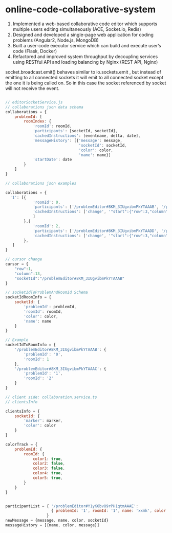 # online-code-collaborative-system
1. Implemented a web-based collaborative code editor which supports multiple users editing simultaneously (ACE, Socket.io, Redis)   
2. Designed and developed a single-page web application for coding problems (Angular2, Node.js, MongoDB)   
3. Built a user-code executor service which can build and execute user’s code (Flask, Docker)   
4. Refactored and improved system throughput by decoupling services using RESTful API and loading balancing by Nginx (REST API, Nginx)

socket.broadcast.emit() behaves similar to io.sockets.emit , but instead of emitting to all connected sockets it will emit to all connected socket except the one it is being called on. So in this case the socket referenced by socket will not receive the event.

```javascript

// editorSocketService.js 
// collaborations json data schema
collaborations = {
    problemId: [
        roomIndex: {
            'roomId': roomId,
            'participants': [socketId, socketId],
            'cachedInstructions': [eventname, delta, date],
            'messageHistory': [{'message': message, 
                                'socketId': socketId,
                                'color': color, 
                                'name': name}]
            'startDate': date
        }
    ]
}

// collaborations json examples

collaborations = {
  '1': [{
            'roomId': 0,
            'participants': ['/problemEditor#8KM_3IUgvibmPkYTAAAB', '/problemEditor#APzuekqueL6CF06HAAAC'],
            'cachedInstructions': ['change', '"start":{"row":3,"column":26},"end":{"row":3,"column":27},                            "action":"insert","lines":["d"]', 1506527479352]
            ]
        },{
            'roomId': 2,
            'participants': ['/problemEditor#8KM_3IUgvibmPkYTAADD', '/problemEditor#APzuekquerwerweOIOMO'],
            'cachedInstructions': ['change', '"start":{"row":3,"column":28},"end":{"row":3,"column":29},                            "action":"insert","lines":["g"]', 1506527479352]
        },
   ]
}

// cursor change
cursor = {
    "row":1,
    "column":13,
    "socketId":"/problemEditor#8KM_3IUgvibmPkYTAAAB"
}

// socketIdToProblemAndRoomId Schema
socketIdRoomInfo = {
    socketId: {
        'problemId': problemId,
        'roomId': roomId,
        'color': color,
        'name': name
    }
}

// Example
socketIdToRoomInfo = {
    '/problemEditor#8KM_3IUgvibmPkYTAAAB': {
        'problemId': '0',
        'roomId': 1
    },
    '/problemEditor#8KM_3IUgvibmPkYTAAAC': {
        'problemId': '1',
        'roomId': '2'
    }
}

// client side: collaboration.service.ts
// clientsInfo

clientsInfo = {
    socketId: {
        'marker': marker,
        'color': color
    }
}

colorTrack = {
    problemId: {
        roomId: {
            color1: true,
            color2: false,
            color3: false,
            color4: true,
            color5: true,
        }
    }
}


participantList = { '/problemEditor#Y1yKObvO9rPH1qtmAAAE': 
                    { problemId: '1', roomId: '1', name: 'xxmk', color: '#800080' }
                  }
newMessage = {message, name, color, socketId}
messageHistory = [{name, color, message}]
```